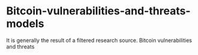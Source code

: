 # Bitcoin-vulnerabilities-and-threats-models
It is generally the result of a filtered research source. Bitcoin vulnerabilities and threats
